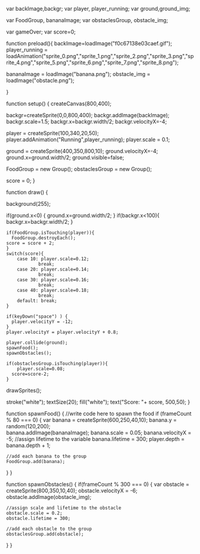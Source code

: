 
var backImage,backgr;
var player, player_running;
var ground,ground_img;

var FoodGroup, bananaImage;
var obstaclesGroup, obstacle_img;

var gameOver;
var score=0;


function preload(){
  backImage=loadImage("f0c67138e03caef.gif");
  player_running = loadAnimation("sprite_0.png","sprite_1.png","sprite_2.png","sprite_3.png","sprite_4.png","sprite_5.png","sprite_6.png","sprite_7.png","sprite_8.png");
  
   

  bananaImage = loadImage("banana.png");
  obstacle_img = loadImage("obstacle.png"); 
  
}

function setup() {
  createCanvas(800,400);
  
  backgr=createSprite(0,0,800,400);
  backgr.addImage(backImage);
  backgr.scale=1.5;
  backgr.x=backgr.width/2;
  backgr.velocityX=-4;
  
  player = createSprite(100,340,20,50);
  player.addAnimation("Running",player_running);
  player.scale = 0.1;
  
  ground = createSprite(400,350,800,10);
  ground.velocityX=-4;
  ground.x=ground.width/2;
  ground.visible=false;
  
  FoodGroup = new Group();
  obstaclesGroup = new Group();
  
  score = 0;
}

function draw() {
  
  background(255);
  
    
  if(ground.x<0) {
    ground.x=ground.width/2;
  }
  if(backgr.x<100){
    backgr.x=backgr.width/2;
  }
  
    if(FoodGroup.isTouching(player)){
      FoodGroup.destroyEach();
    score = score + 2;
    }
    switch(score){
        case 10: player.scale=0.12;
                break;
        case 20: player.scale=0.14;
                break;
        case 30: player.scale=0.16;
                break;
        case 40: player.scale=0.18;
                break;
        default: break;
    }
  
    if(keyDown("space") ) {
      player.velocityY = -12;
    }
    player.velocityY = player.velocityY + 0.8;
  
    player.collide(ground);
    spawnFood();
    spawnObstacles();
 
    if(obstaclesGroup.isTouching(player)){ 
        player.scale=0.08;
      score=score-2;
    }
  
  
  
  drawSprites();
  
  stroke("white");
  textSize(20);
  fill("white");
  text("Score: "+ score, 500,50);
}

function spawnFood() {
  //write code here to spawn the food
  if (frameCount % 80 === 0) {
    var banana = createSprite(600,250,40,10);
    banana.y = random(120,200);    
    banana.addImage(bananaImage);
    banana.scale = 0.05;
    banana.velocityX = -5;
     //assign lifetime to the variable
    banana.lifetime = 300;
    player.depth = banana.depth + 1;
    
    //add each banana to the group
    FoodGroup.add(banana);
  }
}

function spawnObstacles() {
  if(frameCount % 300 === 0) {
    var obstacle = createSprite(800,350,10,40);
    obstacle.velocityX = -6;
    obstacle.addImage(obstacle_img);
    
    //assign scale and lifetime to the obstacle     
    obstacle.scale = 0.2;
    obstacle.lifetime = 300;
    
    //add each obstacle to the group
    obstaclesGroup.add(obstacle);
  }
}





